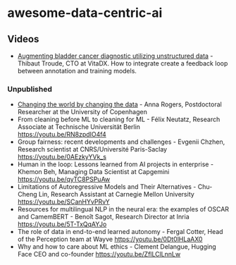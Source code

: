 # awesome-data-centric-ai


## Videos

- [Augmenting bladder cancer diagnostic utilizing unstructured data](https://youtu.be/1SlO5UdYL28) - Thibaut Troude, CTO at VitaDX. How to integrate create a feedback loop between annotation and training models.

### Unpublished

- [Changing the world by changing the data](https://youtu.be/rh7eV8KZEZ4) - Anna Rogers, Postdoctoral Researcher at the University of Copenhagen
- From cleaning before ML to cleaning for ML - Félix Neutatz, Research Associate at Technische Universität Berlin
https://youtu.be/RN8zpdIO4f4
- Group fairness: recent developments and challenges - Evgenii Chzhen, Research scientist at CNRS/Université Paris-Saclay
https://youtu.be/0AEzkyYVk_s
- Human in the loop: Lessons learned from AI projects in enterprise - Khemon Beh, Managing Data Scientist at Capgemini
https://youtu.be/qyTC8PSPuAw
- Limitations of Autoregressive Models and Their Alternatives - Chu-Cheng Lin, Research Assistant at Carnegie Mellon University
https://youtu.be/SCanHYvPRvY
- Resources for multilingual NLP in the neural era: the examples of OSCAR and CamemBERT - Benoît Sagot, Research Director at Inria
https://youtu.be/5T-TxQqAYJo
- The role of data in end-to-end learned autonomy - Fergal Cotter, Head of the Perception team at Wayve
https://youtu.be/0Dt0lHLaAX0
- Why and how to care about ML ethics - Clement Delangue, Hugging Face CEO and co-founder
https://youtu.be/ZflLClLnnLw